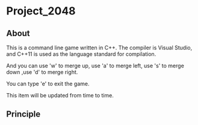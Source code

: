 # Project_2048

## About

This is a command line game written in C++. The compiler is Visual Studio, and C++11 is used as the language standard for compilation. 

And you can use 'w' to merge up, use 'a' to merge left, use 's' to merge down ,use 'd' to merge right.

You can type 'e' to exit the game.

This item will be updated from time to time.

## Principle

